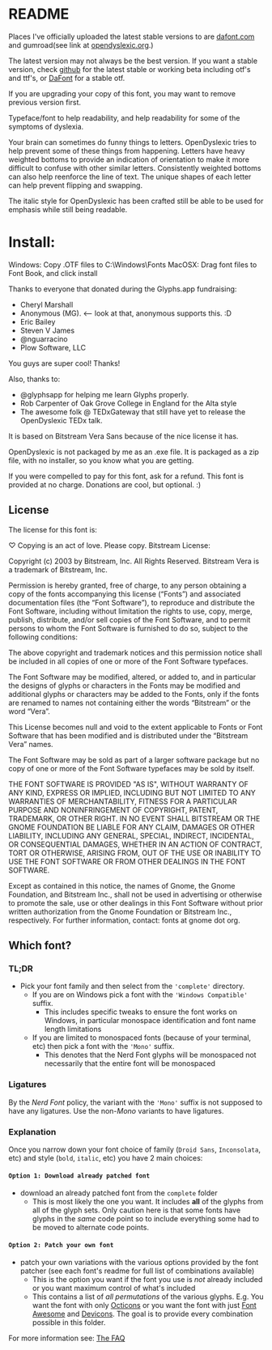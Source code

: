 README
======

Places I've officially uploaded the latest stable versions to are [dafont.com](http://dafont.com/open-dyslexic.font) and gumroad(see link at [opendyslexic.org](http://opendyslexic.org).)

The latest version may not always be the best version. If you want a stable version, check [github](https://github.com/antijingoist/open-dyslexic/tags) for the latest stable or working beta including otf's and ttf's, or [DaFont](http://dafont.com/open-dyslexic.font) for a stable otf.

If you are upgrading your copy of this font, you may want to remove previous version first. 

Typeface/font to help readability, and help readability for some of the symptoms of dyslexia.

Your brain can sometimes do funny things to letters. OpenDyslexic tries to help prevent some of these things from happening. Letters have heavy weighted bottoms to provide an indication of orientation to make it more difficult to confuse with other similar letters. Consistently weighted bottoms can also help reenforce the line of text. The unique shapes of each letter can help prevent flipping and swapping.

The italic style for OpenDyslexic has been crafted still be able to be used for emphasis while still being readable. 

Install:
========
Windows: Copy .OTF files to C:\Windows\Fonts
MacOSX: Drag font files to Font Book, and click install



Thanks to everyone that donated during the Glyphs.app fundraising:

- Cheryl Marshall
- Anonymous (MG). <-- look at that, anonymous supports this. :D 
- Eric Bailey
- Steven V James
- @nguarracino
- Plow Software, LLC

You guys are super cool! Thanks!

Also, thanks to:
- @glyphsapp for helping me learn Glyphs properly. 
- Rob Carpenter of Oak Grove College in England for the Alta style
- The awesome folk @ TEDxGateway that still have yet to release the OpenDyslexic TEDx talk.

It is based on Bitstream Vera Sans because of the nice license it has. 

OpenDyslexic is not packaged by me as an .exe file. It is packaged as a zip file, with no installer,  so you know what you are getting.

If you were compelled to pay for this font, ask for a refund. This font is provided at no charge. Donations are cool, but optional. :)

License
-------
The license for this font is: 

♡ Copying is an act of love. Please copy.
Bitstream License: 

Copyright (c) 2003 by Bitstream, Inc. All Rights Reserved. Bitstream Vera is a trademark of Bitstream, Inc. 

Permission is hereby granted, free of charge, to any person obtaining a copy of the fonts accompanying this license (“Fonts”) and associated documentation files (the “Font Software”), to reproduce and distribute the Font Software, including without limitation the rights to use, copy, merge, publish, distribute, and/or sell copies of the Font Software, and to permit persons to whom the Font Software is furnished to do so, subject to the following conditions: 

The above copyright and trademark notices and this permission notice shall be included in all copies of one or more of the Font Software typefaces.

The Font Software may be modified, altered, or added to, and in particular the designs of glyphs or characters in the Fonts may be modified and additional glyphs or characters may be added to the Fonts, only if the fonts are renamed to names not containing either the words “Bitstream” or the word “Vera”.

This License becomes null and void to the extent applicable to Fonts or Font Software that has been modified and is distributed under the “Bitstream Vera” names. 

The Font Software may be sold as part of a larger software package but no copy of one or more of the Font Software typefaces may be sold by itself. 

THE FONT SOFTWARE IS PROVIDED "AS IS", WITHOUT WARRANTY OF ANY KIND, EXPRESS OR IMPLIED, INCLUDING BUT NOT LIMITED TO ANY WARRANTIES OF MERCHANTABILITY, FITNESS FOR A PARTICULAR PURPOSE AND NONINFRINGEMENT OF COPYRIGHT, PATENT, TRADEMARK, OR OTHER RIGHT. IN NO EVENT SHALL BITSTREAM OR THE GNOME FOUNDATION BE LIABLE FOR ANY CLAIM, DAMAGES OR OTHER LIABILITY, INCLUDING ANY GENERAL, SPECIAL, INDIRECT, INCIDENTAL, OR CONSEQUENTIAL DAMAGES, WHETHER IN AN ACTION OF CONTRACT, TORT OR OTHERWISE, ARISING FROM, OUT OF THE USE OR INABILITY TO USE THE FONT SOFTWARE OR FROM OTHER DEALINGS IN THE FONT SOFTWARE. 

Except as contained in this notice, the names of Gnome, the Gnome Foundation, and Bitstream Inc., shall not be used in advertising or otherwise to promote the sale, use or other dealings in this Font Software without prior written authorization from the Gnome Foundation or Bitstream Inc., respectively. For further information, contact: fonts at gnome dot org. 
## Which font?

### TL;DR

* Pick your font family and then select from the `'complete'` directory.
  * If you are on Windows pick a font with the `'Windows Compatible'` suffix.
    * This includes specific tweaks to ensure the font works on Windows, in particular monospace identification and font name length limitations
  * If you are limited to monospaced fonts (because of your terminal, etc) then pick a font with the `'Mono'` suffix.
    * This denotes that the Nerd Font glyphs will be monospaced not necessarily that the entire font will be monospaced

### Ligatures

By the *Nerd Font* policy, the variant with the `'Mono'` suffix is not supposed to have any ligatures.
Use the non-*Mono* variants to have ligatures.

### Explanation

Once you narrow down your font choice of family (`Droid Sans`, `Inconsolata`, etc) and style (`bold`, `italic`, etc) you have 2 main choices:

#### `Option 1: Download already patched font`

 * download an already patched font from the `complete` folder
   * This is most likely the one you want. It includes **all** of the glyphs from all of the glyph sets. Only caution here is that some fonts have glyphs in the _same_ code point so to include everything some had to be moved to alternate code points.

#### `Option 2: Patch your own font`

 * patch your own variations with the various options provided by the font patcher (see each font's readme for full list of combinations available)
   * This is the option you want if the font you use is _not_ already included or you want maximum control of what's included
   * This contains a list of _all permutations_ of the various glyphs. E.g. You want the font with only [Octicons][octicons] or you want the font with just [Font Awesome][font-awesome] and [Devicons][vorillaz-devicons]. The goal is to provide every combination possible in this folder.


For more information see: [The FAQ](https://github.com/ryanoasis/nerd-fonts/wiki/FAQ-and-Troubleshooting#which-font)


[vim-devicons]:https://github.com/ryanoasis/vim-devicons
[vorillaz-devicons]:https://vorillaz.github.io/devicons/
[font-awesome]:https://github.com/FortAwesome/Font-Awesome
[octicons]:https://github.com/primer/octicons
[gabrielelana-pomicons]:https://github.com/gabrielelana/pomicons
[Seti-UI]:https://atom.io/themes/seti-ui
[ryanoasis-powerline-extra-symbols]:https://github.com/ryanoasis/powerline-extra-symbols
[SIL-RFN]:http://scripts.sil.org/cms/scripts/page.php?item_id=OFL_web_fonts_and_RFNs#14cbfd4a

